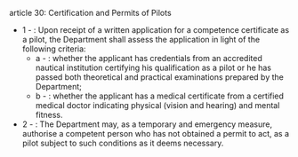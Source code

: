 article 30: Certification and Permits of Pilots

<ul>
			<li>1 - : Upon receipt of a written application for a competence certificate as a pilot, the Department shall assess the application in light of the following criteria: <ul>
						<li>a - : whether the applicant has credentials from an accredited nautical institution certifying his qualification as a pilot or he has passed both theoretical and practical examinations prepared by the Department; <ul>
						</ul></li>						<li>b - : whether the applicant has a medical certificate from a certified medical doctor indicating physical (vision and hearing) and mental fitness. <ul>
						</ul></li>			</ul></li>			<li>2 - : The Department may, as a temporary and emergency measure, authorise a competent person who has not obtained a permit to act, as a pilot subject to such conditions as it deems necessary. <ul>
			</ul></li></ul>